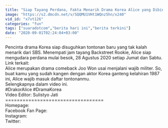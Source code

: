 ```yaml
---
title: "Siap Tayang Perdana, Fakta Menarik Drama Korea Alice yang Dibintangi Joo Won"
image: "https://s2.dmcdn.net/v/SQQMU1VHt1WQnz5hn/x240"
vid_id: "x7vt126"
categories: "fun"
tags: ["suaradotcom","berita hari ini","berita terkini"]
date: "2020-09-01T02:24:04+03:00"
---
```

Pencinta drama Korea siap disuguhkan tontonan baru yang tak kalah menarik dari SBS. Menempati jam tayang Backstreet Rookie, Alice siap mengudara perdana mulai besok, 28 Agustus 2020 setiap Jumat dan Sabtu.  <br>Link terkait:   <br>Alice merupakan drama comeback Joo Won usai menjalani wajib militer. So, buat kamu yang sudah kangen dengan aktor Korea ganteng kelahiran 1987 ini, Alice wajib masuk daftar tontonanmu.  <br>Selengkapnya dalam video ini.  <br>#DrakorAlice #DramaKorea  <br>Video Editor: Sulistyo Jati   <br>==================================  <br>Homepage:   <br>Facebook Fan Page:   <br>Instagram:  <br>Twitter:  
